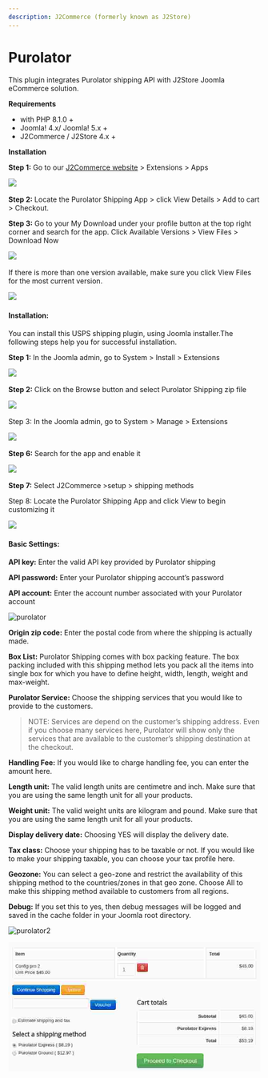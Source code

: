```yaml
---
description: J2Commerce (formerly known as J2Store)
---
```


# Purolator

This plugin integrates Purolator shipping API with J2Store Joomla eCommerce solution.

**Requirements**

- with PHP 8.1.0 +
- Joomla! 4.x/ Joomla! 5.x +
- J2Commerce / J2Store 4.x +

**Installation**

**Step 1:** Go to our [J2Commerce website](https://www.j2commerce.com/) > Extensions > Apps

![](/img/purolator-purchase-1.webp)

**Step 2:** Locate the Purolator Shipping App > click View Details > Add to cart > Checkout.&#x20;

**Step 3:** Go to your My Download under your profile button at the top right corner and search for the app. Click Available Versions > View Files > Download Now

![](/img/purolator-download.webp)

If there is more than one version available, make sure you click View Files for the most current version.&#x20;

![](/img/purolator-download1.webp)

#### **Installation:**&#x20;

You can install this USPS shipping plugin, using Joomla installer.The following steps help you for successful installation.

**Step 1:** In the Joomla admin, go to System > Install > Extensions

![](/img/purolator-ext-install.webp)

**Step 2:** Click on the Browse button and select Purolator Shipping zip file

![](/img/purolator-man-install1.webp)

Step 3: In the Joomla admin, go to System > Manage > Extensions

![](/img/purolator-man-install.webp)

**Step 6:** Search for the app and enable it

![](/img/purolator-enable.webp)

**Step 7:** Select J2Commerce >setup > shipping methods

Step 8: Locate the Purolator Shipping App and click View to begin customizing it

![](/img/purolator-setup.webp)

#### **Basic Settings:**

**API key:** Enter the valid API key provided by Purolator shipping

**API password:** Enter your Purolator shipping account’s password

**API account:** Enter the account number associated with your Purolator account

![purolator](/img/purolator-perameters.webp)

**Origin zip code:** Enter the postal code from where the shipping is actually made.

**Box List:** Purolator Shipping comes with box packing feature. The box packing included with this shipping method lets you pack all the items into single box for which you have to define height, width, length, weight and max-weight.

**Purolator Service:** Choose the shipping services that you would like to provide to the customers.

> NOTE: Services are depend on the customer’s shipping address. Even if you choose many services here, Purolator will show only the services that are available to the customer’s shipping destination at the checkout.

**Handling Fee:** If you would like to charge handling fee, you can enter the amount here.

**Length unit:** The valid length units are centimetre and inch. Make sure that you are using the same length unit for all your products.

**Weight unit:** The valid weight units are kilogram and pound. Make sure that you are using the same length unit for all your products.

**Display delivery date:** Choosing YES will display the delivery date.

**Tax class:** Choose your shipping has to be taxable or not. If you would like to make your shipping taxable, you can choose your tax profile here.

**Geozone:** You can select a geo-zone and restrict the availability of this shipping method to the countries/zones in that geo zone. Choose All to make this shipping method available to customers from all regions.

**Debug:** If you set this to yes, then debug messages will be logged and saved in the cache folder in your Joomla root directory.

![purolator2](/img/purolator-perameters1.webp)

![purolator3](https://raw.githubusercontent.com/j2store/doc-images/master/shipping-methods/purolator/purolator_03.jpg)
